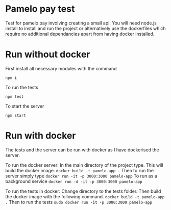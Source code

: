 # Pamelo pay test

Test for pamelo pay involving creating a small api. You will need node.js install
to install and run the project or alternatively use the dockerfiles which require
no additional dependancies apart from having docker installed.

# Run without docker

First install all necessary modules with the command

`npm i`

To run the tests

`npm test`

To start the server

`npm start`

# Run with docker

The tests and the server can be run with docker as I have dockerised
the server.

To run the docker server:
In the main directory of the project type. This will build the docker
image.
`docker build -t pamelo-app .`
Then to run the server simply type
`docker run -it -p 3000:3000 pamelo-app`
To run as a background service
`docker run -d -it -p 3000:3000 pamelo-app`

To run the tests in docker:
Change directory to the tests folder. Then build the docker image with
the following command.
`docker build -t pamelo-app .`
Then to run the tests
`sudo docker run -it -p 3000:3000 pamelo-app`

